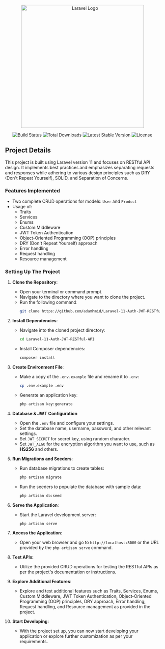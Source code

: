 <p align="center"><a href="https://laravel.com" target="_blank"><img src="https://raw.githubusercontent.com/laravel/art/master/logo-lockup/5%20SVG/2%20CMYK/1%20Full%20Color/laravel-logolockup-cmyk-red.svg" width="400" alt="Laravel Logo"></a></p>

<p align="center">
<a href="https://github.com/laravel/framework/actions"><img src="https://github.com/laravel/framework/workflows/tests/badge.svg" alt="Build Status"></a>
<a href="https://packagist.org/packages/laravel/framework"><img src="https://img.shields.io/packagist/dt/laravel/framework" alt="Total Downloads"></a>
<a href="https://packagist.org/packages/laravel/framework"><img src="https://img.shields.io/packagist/v/laravel/framework" alt="Latest Stable Version"></a>
<a href="https://packagist.org/packages/laravel/framework"><img src="https://img.shields.io/packagist/l/laravel/framework" alt="License"></a>
</p>

## Project Details

This project is built using Laravel version 11 and focuses on RESTful API design. It implements best practices and emphasizes separating requests and responses while adhering to various design principles such as DRY (Don't Repeat Yourself), SOLID, and Separation of Concerns.

### Features Implemented

- Two complete CRUD operations for models: `User` and `Product`
- Usage of:
  - Traits
  - Services
  - Enums
  - Custom Middleware
  - JWT Token Authentication
  - Object-Oriented Programming (OOP) principles
  - DRY (Don't Repeat Yourself) approach
  - Error handling
  - Request handling
  - Resource management

### Setting Up The Project

1. **Clone the Repository**: 
   - Open your terminal or command prompt.
   - Navigate to the directory where you want to clone the project.
   - Run the following command:
     ```bash
     git clone https://github.com/adamhmid/Laravel-11-Auth-JWT-RESTful-API.git
     ```

2. **Install Dependencies**:
   - Navigate into the cloned project directory:
     ```bash
     cd Laravel-11-Auth-JWT-RESTful-API
     ```
   - Install Composer dependencies:
     ```bash
     composer install
     ```

3. **Create Environment File**:
   - Make a copy of the `.env.example` file and rename it to `.env`:
     ```bash
     cp .env.example .env
     ```
   - Generate an application key:
     ```bash
     php artisan key:generate
     ```

4. **Database & JWT Configuration**:
   - Open the `.env` file and configure your settings.
   - Set the database name, username, password, and other relevant settings.
   - Set `JWT_SECRET` for secret key, using random character.
   - Set `JWT_ALGO` for the encryption algorithm you want to use, such as <b>HS256</b> and others.

5. **Run Migrations and Seeders**:
   - Run database migrations to create tables:
     ```bash
     php artisan migrate
     ```
   - Run the seeders to populate the database with sample data:
     ```bash
     php artisan db:seed
     ```

6. **Serve the Application**:
   - Start the Laravel development server:
     ```bash
     php artisan serve
     ```

7. **Access the Application**:
   - Open your web browser and go to `http://localhost:8000` or the URL provided by the `php artisan serve` command.

8. **Test APIs**:
   - Utilize the provided CRUD operations for testing the RESTful APIs as per the project's documentation or instructions.

9. **Explore Additional Features**:
   - Explore and test additional features such as Traits, Services, Enums, Custom Middleware, JWT Token Authentication, Object-Oriented Programming (OOP) principles, DRY approach, Error handling, Request handling, and Resource management as provided in the project.

10. **Start Developing**:
    - With the project set up, you can now start developing your application or explore further customization as per your requirements.
